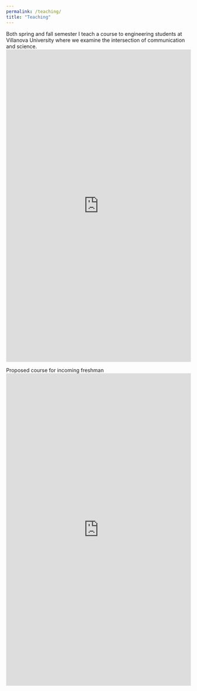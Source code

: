 ```yaml
---
permalink: /teaching/
title: "Teaching"
---
```


Both spring and fall semester I teach a course to engineering students at Villanova University where we examine the intersection of communication and science.
<embed src="https://johnnygainer.github.io/assets/images/comm1102syllabus.pdf" width="100%" height="850px"/>

Proposed course for incoming freshman
<embed src="https://johnnygainer.github.io/assets/images/gainer-precollege-course.pdf" width="100%" height="850px"/>
